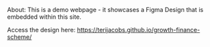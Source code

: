 About: This is a demo webpage - it showcases a Figma Design that is embedded within this site.

Access the design here: https://terijacobs.github.io/growth-finance-scheme/


